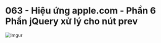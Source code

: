 # 063 - Hiệu ứng apple.com - Phần 6 Phần jQuery xử lý cho nút prev

![Imgur](https://i.imgur.com/ALaZQLc.jpg) 